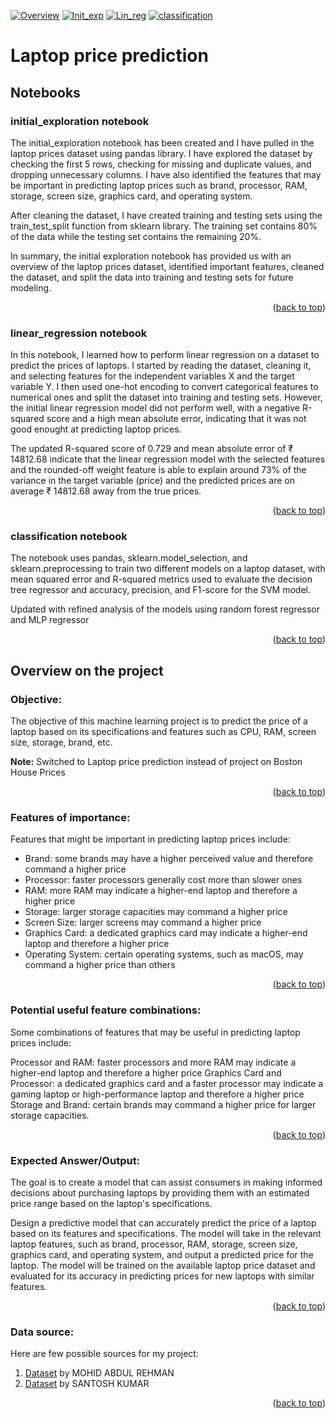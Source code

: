<a name="readme-top"></a>

<!-- SPRINT SHIELDS -->
<a href="#overview">![Overview][overview-shield]</a>
<a href="#init_exp">![Init_exp][init_exp-shield]</a>
<a href="#lin_reg">![Lin_reg][lin_reg-shield]</a>
<a href="#classification">![classification][classification-shield]</a>

# Laptop price prediction
##  Notebooks
<a name="init_exp"></a>
### initial_exploration notebook
The initial_exploration notebook has been created and I have pulled in the laptop prices dataset using pandas library. I have explored the dataset by checking the first 5 rows, checking for missing and duplicate values, and dropping unnecessary columns. I have also identified the features that may be important in predicting laptop prices such as brand, processor, RAM, storage, screen size, graphics card, and operating system.

After cleaning the dataset, I have created training and testing sets using the train_test_split function from sklearn library. The training set contains 80% of the data while the testing set contains the remaining 20%. 

In summary, the initial exploration notebook has provided us with an overview of the laptop prices dataset, identified important features, cleaned the dataset, and split the data into training and testing sets for future modeling.
<p align="right">(<a href="#readme-top">back to top</a>)</p>

<a name="lin_reg"></a>
### linear_regression notebook
In this notebook, I learned how to perform linear regression on a dataset to predict the prices of laptops. I started by reading the dataset, cleaning it, and selecting features for the independent variables X and the target variable Y. I then used one-hot encoding to convert categorical features to numerical ones and split the dataset into training and testing sets. However, the initial linear regression model did not perform well, with a negative R-squared score and a high mean absolute error, indicating that it was not good enought at predicting laptop prices.

The updated R-squared score of 0.729 and mean absolute error of ₹ 14812.68 indicate that the linear regression model with the selected features and the rounded-off weight feature is able to explain around 73% of the variance in the target variable (price) and the predicted prices are on average ₹ 14812.68 away from the true prices.

<p align="right">(<a href="#readme-top">back to top</a>)</p>

<a name="classification"></a>
### classification notebook

The notebook uses pandas, sklearn.model_selection, and sklearn.preprocessing to train two different models on a laptop dataset, with mean squared error and R-squared metrics used to evaluate the decision tree regressor and accuracy, precision, and F1-score for the SVM model.

Updated with refined analysis of the models using random forest regressor and MLP regressor

<p align="right">(<a href="#readme-top">back to top</a>)</p>

<a name="overview"></a>
## Overview on the project
### Objective:
The objective of this machine learning project is to predict the price of a laptop based on its specifications and features such as CPU, RAM, screen size, storage, brand, etc.

__Note:__ Switched to Laptop price prediction instead of project on Boston House Prices
<p align="right">(<a href="#readme-top">back to top</a>)</p>

### Features of importance:
Features that might be important in predicting laptop prices include:

* Brand: some brands may have a higher perceived value and therefore command a higher price
* Processor: faster processors generally cost more than slower ones
* RAM: more RAM may indicate a higher-end laptop and therefore a higher price
* Storage: larger storage capacities may command a higher price
* Screen Size: larger screens may command a higher price
* Graphics Card: a dedicated graphics card may indicate a higher-end laptop and therefore a higher price
* Operating System: certain operating systems, such as macOS, may command a higher price than others
<p align="right">(<a href="#readme-top">back to top</a>)</p>

### Potential useful feature combinations:
Some combinations of features that may be useful in predicting laptop prices include:

Processor and RAM: faster processors and more RAM may indicate a higher-end laptop and therefore a higher price
Graphics Card and Processor: a dedicated graphics card and a faster processor may indicate a gaming laptop or high-performance laptop and therefore a higher price
Storage and Brand: certain brands may command a higher price for larger storage capacities.
<p align="right">(<a href="#readme-top">back to top</a>)</p>

### Expected Answer/Output:
The goal is to create a model that can assist consumers in making informed decisions about purchasing laptops by providing them with an estimated price range based on the laptop's specifications.

Design a predictive model that can accurately predict the price of a laptop based on its features and specifications.
The model will take in the relevant laptop features, such as brand, processor, RAM, storage, screen size, graphics card, and operating system, and output a predicted price for the laptop.
The model will be trained on the available laptop price dataset and evaluated for its accuracy in predicting prices for new laptops with similar features.
<p align="right">(<a href="#readme-top">back to top</a>)</p>

### Data source:
Here are few possible sources for my project:

1. [Dataset](https://www.kaggle.com/datasets/mohidabdulrehman/laptop-price-dataset) by MOHID ABDUL REHMAN
2. [Dataset](https://www.kaggle.com/datasets/kuchhbhi/latest-laptop-price-list?select=Cleaned_Laptop_data.csv) by SANTOSH KUMAR
<p align="right">(<a href="#readme-top">back to top</a>)</p>

<!-- MARKDOWN LINKS -->
[overview-shield]: https://img.shields.io/badge/Overview-brightgreen
[init_exp-shield]: https://img.shields.io/badge/notebook-initial__exploration-yellowgreen
[lin_reg-shield]: https://img.shields.io/badge/notebook-linear__regression-yellowgreen
[classification-shield]: https://img.shields.io/badge/notebook-classification-yellowgreen
